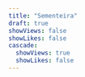 ```yaml
---
title: "Sementeira"
draft: true
showViews: false
showLikes: false
cascade:
  showViews: true
  showLikes: false
---
```

